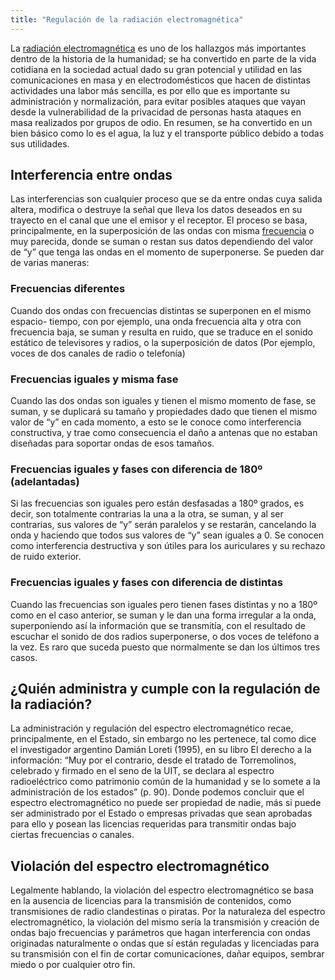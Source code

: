 ```yaml
---
title: "Regulación de la radiación electromagnética"
---
```


La [radiación electromagnética](https://chillguire.github.io/telecomly/radiacion) es uno de los hallazgos más importantes dentro de la historia de la humanidad; se ha convertido en parte de la vida cotidiana en la sociedad actual dado su gran potencial y utilidad en las comunicaciones en masa y en electrodomésticos que hacen de distintas actividades una labor más sencilla, es por ello que es importante su administración y normalización, para evitar posibles ataques que vayan desde la vulnerabilidad de la privacidad de personas hasta ataques en masa realizados por grupos de odio. En resumen, se ha convertido en un bien básico como lo es el agua, la luz y el transporte público debido a todas sus utilidades.


## Interferencia entre ondas

Las interferencias son cualquier proceso que se da entre ondas cuya salida altera, modifica o destruye la señal que lleva los datos deseados en su trayecto en el canal que une el emisor y el receptor. El proceso se basa, principalmente, en la superposición de las ondas con misma [frecuencia](https://chillguire.github.io/telecomly/propiedades) o muy parecida, donde se suman o restan sus datos dependiendo del valor de “y” que tenga las ondas en el momento de superponerse. Se pueden dar de varias maneras:

### Frecuencias diferentes

Cuando dos ondas con frecuencias distintas se superponen en el mismo espacio- tiempo, con por ejemplo, una onda frecuencia alta y otra con frecuencia baja, se suman y resulta en ruido, que se traduce en el sonido estático de televisores y radios, o la superposición de datos (Por ejemplo, voces de dos canales de radio o telefonía)

### Frecuencias iguales y misma fase

Cuando las dos ondas son iguales y tienen el mismo momento de fase, se suman, y se duplicará su tamaño y propiedades dado que tienen el mismo valor de “y” en cada momento, a esto se le conoce como interferencia constructiva, y trae como consecuencia el daño a antenas que no estaban diseñadas para soportar ondas de esos tamaños.

### Frecuencias iguales y fases con diferencia de 180º (adelantadas)

Si las frecuencias son iguales pero están desfasadas a 180º grados, es decir, son totalmente contrarias la una a la otra, se suman, y al ser contrarias, sus valores de “y” serán paralelos y se restarán, cancelando la onda y haciendo que todos sus valores de “y” sean iguales a 0. Se conocen como interferencia destructiva y son útiles para los auriculares y su rechazo de ruido exterior.

### Frecuencias iguales y fases con diferencia de distintas

Cuando las frecuencias son iguales pero tienen fases distintas y no a 180º como en el caso anterior, se suman y le dan una forma irregular a la onda, superponiendo así la información que se transmitía, con el resultado de escuchar el sonido de dos radios
superponerse, o dos voces de teléfono a la vez. Es raro que suceda puesto que normalmente se dan los últimos tres casos.

## ¿Quién administra y cumple con la regulación de la radiación?

La administración y regulación del espectro electromagnético recae, principalmente, en el Estado, sin embargo no les pertenece, tal como dice el investigador argentino Damián Loreti (1995), en su libro El derecho a la información: “Muy por el contrario, desde el tratado de Torremolinos, celebrado y firmado en el seno de la UIT, se declara al espectro radioeléctrico como patrimonio común de la humanidad y se lo somete a la administración de los estados” (p. 90). Donde podemos concluir que el espectro electromagnético no puede ser propiedad de nadie, más si puede ser administrado por el Estado o empresas privadas que sean aprobadas para ello y posean las licencias requeridas para transmitir ondas bajo ciertas frecuencias o canales.

## Violación del espectro electromagnético

Legalmente hablando, la violación del espectro electromagnético se basa en la ausencia de licencias para la transmisión de contenidos, como transmisiones de radio clandestinas o piratas. Por la naturaleza del espectro electromagnético, la violación del mismo sería la transmisión y creación de ondas bajo frecuencias y parámetros que hagan interferencia con ondas originadas naturalmente o ondas que sí están reguladas y
licenciadas para su transmisión con el fin de cortar comunicaciones, dañar equipos, sembrar miedo o por cualquier otro fin.
